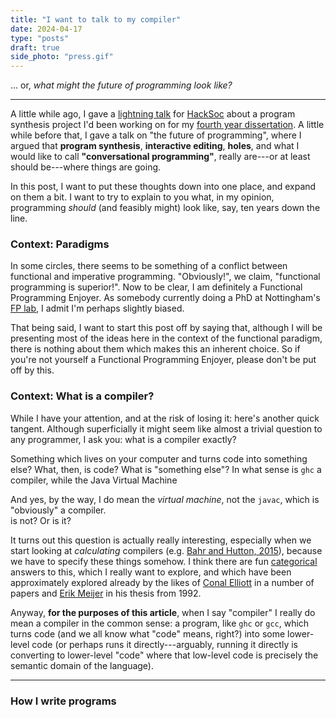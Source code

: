 ```yaml
---
title: "I want to talk to my compiler"
date: 2024-04-17
type: "posts"
draft: true
side_photo: "press.gif"
---
```


... or, *what might the future of programming look like?*

---

A little while ago, I gave a [lightning talk](https://www.youtube.com/watch?v=ZKSY8DfiFs8) for [HackSoc](https://hacksocnotts.co.uk) about a program synthesis project I'd been working on for my [fourth year dissertation](https://github.com/zac-garby/diss/tree/master/fugue). A little while before that, I gave a talk on "the future of programming", where I argued that **program synthesis**, **interactive editing**, **holes**, and what I would like to call **"conversational programming"**, really are---or at least should be---where things are going.

In this post, I want to put these thoughts down into one place, and expand on them a bit. I want to try to explain to you what, in my opinion, programming *should* (and feasibly might) look like, say, ten years down the line.

### Context: Paradigms

In some circles, there seems to be something of a conflict between functional and imperative programming. "Obviously!", we claim, "functional programming is superior!". Now to be clear, I am definitely a Functional Programming Enjoyer. As somebody currently doing a PhD at Nottingham's [FP lab](https://www.nottingham.ac.uk/research/groups/fp-lab/), I admit I'm perhaps slightly biased.

That being said, I want to start this post off by saying that, although I will be presenting most of the ideas here in the context of the functional paradigm, there is nothing about them which makes this an inherent choice. So if you're not yourself a Functional Programming Enjoyer, please don't be put off by this.

### Context: What is a compiler?

While I have your attention, and at the risk of losing it: here's another quick tangent. Although superficially it might seem like almost a trivial question to any programmer, I ask you: what is a compiler exactly?

Something which lives on your computer and turns code into something else? What, then, is code? What is "something else"? In what sense is `ghc` a compiler, while the Java Virtual Machine<aside>And yes, by the way, I do mean the *virtual machine*, not the `javac`, which is "obviously" a compiler.</aside> is not? Or is it?

It turns out this question is actually really interesting, especially when we start looking at *calculating* compilers (e.g. [Bahr and Hutton, 2015](https://www.cambridge.org/core/services/aop-cambridge-core/content/view/70AA17724EBCA4182B1B2B522362A9AF/S0956796815000180a.pdf/calculating-correct-compilers.pdf)), because we have to specify these things somehow. I think there are fun [categorical](https://en.wikipedia.org/wiki/Category_theory) answers to this, which I really want to explore, and which have been approximately explored already by the likes of [Conal Elliott](http://conal.net/papers/calculating-compilers-categorically/) in a number of papers and [Erik Meijer](https://repository.ubn.ru.nl/bitstream/handle/2066/114054/mmubn000001_136175155.pdf) in his thesis from 1992.

Anyway, **for the purposes of this article**, when I say "compiler" I really do mean a compiler in the common sense: a program, like `ghc` or `gcc`, which turns code (and we all know what "code" means, right?) into some lower-level code (or perhaps runs it directly---arguably, running it directly is converting to lower-level "code" where that low-level code is precisely the semantic domain of the language).

---

### How I write programs

